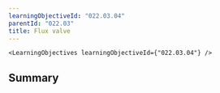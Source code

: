 ```yaml
---
learningObjectiveId: "022.03.04"
parentId: "022.03"
title: Flux valve
---
```


```tsx eval
<LearningObjectives learningObjectiveId={"022.03.04"} />
```

## Summary
